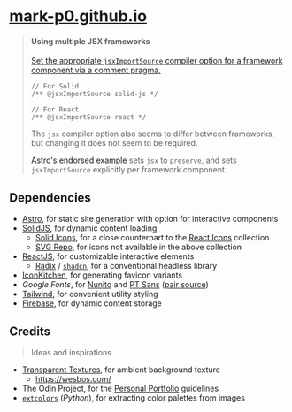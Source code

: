 # [mark-p0.github.io](https://mark-p0.github.io/)

> #### Using multiple JSX frameworks
>
> [Set the appropriate `jsxImportSource` compiler option for a framework component via a comment pragma.](https://docs.astro.build/en/guides/typescript/#errors-typing-multiple-jsx-frameworks-at-the-same-time)
>
> ```tsx
> // For Solid
> /** @jsxImportSource solid-js */
>
> // For React
> /** @jsxImportSource react */
> ```
>
> The `jsx` compiler option also seems to differ between frameworks, but changing it does not seem to be required.
>
> [Astro's endorsed example](https://github.com/withastro/astro/tree/latest/examples/framework-multiple) sets `jsx` to `preserve`, and sets `jsxImportSource` explicitly per framework component.

## Dependencies

- [Astro](https://astro.build/), for static site generation with option for interactive components
- [SolidJS](https://www.solidjs.com/), for dynamic content loading
  - [Solid Icons](https://solid-icons.vercel.app/), for a close counterpart to the [React Icons](https://react-icons.github.io/react-icons/) collection
  - [SVG Repo](https://www.svgrepo.com/), for icons not available in the above collection
- [ReactJS](https://react.dev/), for customizable interactive elements
  - [Radix](https://www.radix-ui.com/primitives/docs) / [`shadcn`](https://ui.shadcn.com/), for a conventional headless library
- [IconKitchen](https://icon.kitchen), for generating favicon variants
- _Google Fonts_, for [Nunito](https://fonts.google.com/specimen/Nunito) and [PT Sans](https://fonts.google.com/specimen/PT+Sans) ([pair source](https://heyreliable.com/ultimate-google-font-pairings/))
- [Tailwind](https://tailwindcss.com/), for convenient utility styling
- [Firebase](https://firebase.google.com/), for dynamic content storage

## Credits

> Ideas and inspirations

- [Transparent Textures](https://www.transparenttextures.com/), for ambient background texture
  - https://wesbos.com/
- The Odin Project, for the [Personal Portfolio](https://www.theodinproject.com/lessons/node-path-advanced-html-and-css-personal-portfolio) guidelines
- [`extcolors`](https://github.com/CairX/extract-colors-py) (_Python_), for extracting color palettes from images
